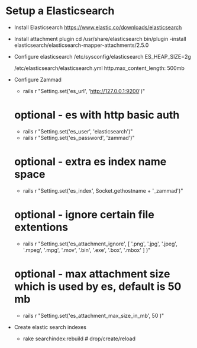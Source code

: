 # Setup a Elasticsearch

* Install Elasticsearch
  https://www.elastic.co/downloads/elasticsearch

* Install attachment plugin
  cd /usr/share/elasticsearch
  bin/plugin -install elasticsearch/elasticsearch-mapper-attachments/2.5.0

* Configure elasticsearch
  /etc/sysconfig/elasticsearch
  ES_HEAP_SIZE=2g

  /etc/elasticsearch/elasticsearch.yml
  http.max_content_length: 500mb

* Configure Zammad

  * rails r "Setting.set('es_url', 'http://127.0.0.1:9200')"

  # optional - es with http basic auth
  * rails r "Setting.set('es_user', 'elasticsearch')"
  * rails r "Setting.set('es_password', 'zammad')"

  # optional - extra es index name space
  * rails r "Setting.set('es_index', Socket.gethostname + '_zammad')"

  # optional - ignore certain file extentions
  * rails r "Setting.set('es_attachment_ignore', [ '.png', '.jpg', '.jpeg', '.mpeg', '.mpg', '.mov', '.bin', '.exe', '.box', '.mbox' ] )"

  # optional - max attachment size which is used by es, default is 50 mb
  * rails r "Setting.set('es_attachment_max_size_in_mb', 50 )"


* Create elastic search indexes
  * rake searchindex:rebuild # drop/create/reload

